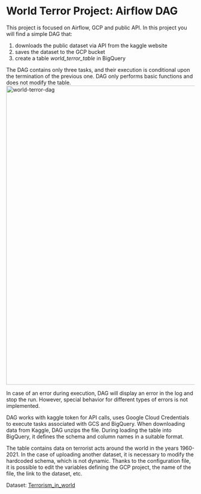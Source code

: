 # World Terror Project: Airflow DAG
This project is focused on Airflow, GCP and public API. In this project you will find a simple DAG that:
1) downloads the public dataset via API from the kaggle website
2) saves the dataset to the GCP bucket
3) create a table <i>world_terror_table</i> in BigQuery
   
The DAG contains only three tasks, and their execution is conditional upon the termination of the previous one. DAG only performs basic functions and does not modify the table.
<img width="800" alt="world-terror-dag" src="https://github.com/AnzelaMachackova/world-terror-project/assets/92174501/3faf9d31-bc7d-4b21-befe-3acac4fdfda8">

In case of an error during execution, DAG will display an error in the log and stop the run. However, special behavior for different types of errors is not implemented.

DAG works with kaggle token for API calls, uses Google Cloud Credentials to execute tasks associated with GCS and BigQuery. When downloading data from Kaggle, DAG unzips the file. During loading the table into BigQuery, it defines the schema and column names in a suitable format.

The table contains data on terrorist acts around the world in the years 1960-2021. In the case of uploading another dataset, it is necessary to modify the hardcoded schema, which is not dynamic. Thanks to the configuration file, it is possible to edit the variables defining the GCP project, the name of the file, the link to the dataset, etc.

Dataset: <a href="https://www.kaggle.com/datasets/willianoliveiragibin/terrorism-in-world/data">Terrorism_in_world</a> 
